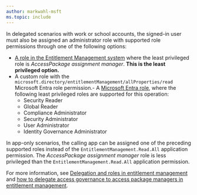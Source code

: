 ```yaml
---
author: markwahl-msft
ms.topic: include
---
```


<!-- Applies to:
- accessPackageAssignment
- accessPackageAssignmentPolicy
- accessPackageAssignmentRequest
- accessPackageAssignmentRequestWorkflowExtension
- accessPackageAssignmentWorkflowExtension
-->

In delegated scenarios with work or school accounts, the signed-in user must also be assigned an administrator role with supported role permissions through one of the following options:

- [A role in the Entitlement Management system](/entra/id-governance/entitlement-management-delegate) where the least privileged role is *AccessPackage assignment manager*. **This is the least privileged option.**
- A custom role with the `microsoft.directory/entitlementManagement/allProperties/read` Microsoft Entra role permission.- A [Microsoft Entra role](/entra/identity/role-based-access-control/permissions-reference?toc=%2Fgraph%2Ftoc.json), where the following least privileged roles are supported for this operation:
    - Security Reader
    - Global Reader
    - Compliance Administrator
    - Security Administrator
    - User Administrator
    - Identity Governance Administrator

In app-only scenarios, the calling app can be assigned one of the preceding supported roles instead of the `EntitlementManagement.Read.All` application permission. The *AccessPackage assignment manager* role is less privileged than the `EntitlementManagement.Read.All` application permission.

For more information, see [Delegation and roles in entitlement management](/entra/id-governance/entitlement-management-delegate) and [how to delegate access governance to access package managers in entitlement management](/entra/id-governance/entitlement-management-delegate-managers).
